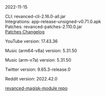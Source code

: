 2022-11-15
  
CLI: revanced-cli-2.16.0-all.jar  
Integrations: app-release-unsigned-v0.71.0.apk  
Patches: revanced-patches-2.110.0.jar  
[Patches Changelog](https://github.com/revanced/revanced-patches/releases/tag/v2.110.0)  

YouTube version: 17.43.36  

Music (arm64-v8a) version: 5.31.50  

Music (arm-v7a) version: 5.31.50  

Twitter version: 9.65.3-release.0  

Reddit version: 2022.42.0  

[revanced-magisk-module repo](https://github.com/j-hc/revanced-magisk-module)
